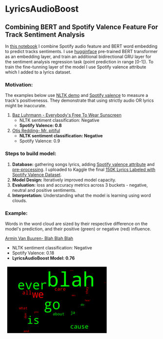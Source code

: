 # LyricsAudioBoost 
## Combining BERT and Spotify Valence Feature For Track Sentiment Analysis

In [this notebook](https://github.com/EdenBD/lyrics-sentiment/blob/master/Tracks_Sentiment_Analysis.ipynb) I combine Spotify audio feature and BERT word embedding to predict tracks sentiments. 
I use [hugginface](https://github.com/huggingface/transformers) pre-trained BERT transformer as an embedding layer, and train an additional bidirectional GRU layer for the sentiment analysis regression task (point prediction in range [0-1]). 
To train the fine-tunning layer of the model I use Spotify valence attribute which I added to a lyrics dataset. 

### Motivation:

The examples below use [NLTK demo](https://text-processing.com/demo/sentiment/) and [Spotify valence](https://developer.spotify.com/console/get-audio-features-track/?id=06AKEBrKUckW0KREUWRnvT) to measure a track's positivenesss. They demonstrate that using strictly audio OR lyrics might be inaccurate. 
  1. [Baz Luhrmann - Everybody's Free To Wear Sunscreen](https://www.youtube.com/watch?v=sTJ7AzBIJoI&t=33s)
     * NLTK sentiment classification: Negative 
     * **Spotify Valence: 0.8**
  2. [Otis Redding- Mr. pitiful](https://www.youtube.com/watch?v=Alo7U0S_VPU)
     * **NLTK sentiment classification: Negative**
     * Spotify Valence: 0.9

### Steps to build model:

 1. **Database:** gathering songs lyrics, adding [Spotify valence attribute](https://developer.spotify.com/documentation/web-api/reference/tracks/get-several-audio-features/) and [pre-processing](https://github.com/EdenBD/lyrics-sentiment/blob/master/Spotify_Dataset.ipynb). I uploaded to Kaggle the final [150K Lyrics Labeled with Spotify Valence Dataset](https://www.kaggle.com/edenbd/150k-lyrics-labeled-with-spotify-valence). 
 2. **Model Design:** Iteratively improved model capacity. 
 3. **Evaluation:** loss and accuracy metrics across 3 buckets - negative, neutral and positive sentiments. 
 4. **Interpretation:** Understanding what the model is learning using word clouds.
 
 ### Example:
Words in the word cloud are sized by their respective difference on the model's prediction, and their positive (green) or negative (red) influence. 
 
[Armin Van Buuren- Blah Blah Blah](https://www.youtube.com/watch?v=mfJhMfOPWdE)
* NLTK sentiment classification: Negative
* Spotify Valence: 0.18
* **LyricsAudioBoost Model: 0.76**

 ![Model interpretation - Word cloud](https://github.com/EdenBD/lyrics-sentiment/blob/master/blah_good.png)
 
